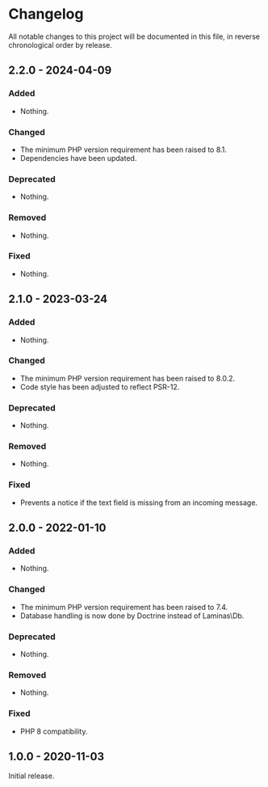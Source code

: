 # Changelog

All notable changes to this project will be documented in this file, in reverse chronological order by release.

## 2.2.0 - 2024-04-09

### Added

- Nothing.

### Changed

- The minimum PHP version requirement has been raised to 8.1.
- Dependencies have been updated.

### Deprecated

- Nothing.

### Removed

- Nothing.

### Fixed

- Nothing.

## 2.1.0 - 2023-03-24

### Added

- Nothing.

### Changed

- The minimum PHP version requirement has been raised to 8.0.2.
- Code style has been adjusted to reflect PSR-12.

### Deprecated

- Nothing.

### Removed

- Nothing.

### Fixed

- Prevents a notice if the text field is missing from an incoming message.

## 2.0.0 - 2022-01-10

### Added

- Nothing.

### Changed

- The minimum PHP version requirement has been raised to 7.4.
- Database handling is now done by Doctrine instead of Laminas\Db.

### Deprecated

- Nothing.

### Removed

- Nothing.

### Fixed

- PHP 8 compatibility.

## 1.0.0 - 2020-11-03

Initial release.
